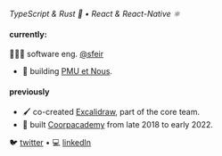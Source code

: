 _TypeScript & Rust 🦀 • React & React-Native ⚛_

#### currently:
🧑🏾‍💻 software eng. [@sfeir](https://www.sfeir.com/)

* 📱 building [PMU et Nous](https://apps.apple.com/fr/app/pmu-nous/id1589804231).

#### previously
* 🖌 co-created [Excalidraw](https://excalidraw.com/), part of the core team.
* 📱 built [Coorpacademy](https://apps.apple.com/fr/app/coorpacademy/id1448348795) from late 2018 to early 2022.

🐦 [twitter](https://twitter.com/Fausto95_) • 💻 [linkedIn](https://www.linkedin.com/in/faustino-kialungila-771117137/) 
